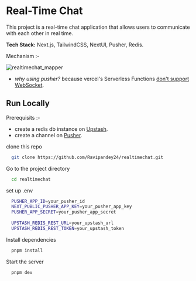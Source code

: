 # Real-Time Chat

This project is a real-time chat application that allows users to communicate with each other in real time. 

**Tech Stack:** Next.js, TailwindCSS, NextUI, Pusher, Redis.

Mechanism :-

![realtimechat_mapper](https://github.com/Ravipandey24/realtimechat/assets/79630119/83e3f9d3-6cae-44c6-ad37-c6adb59298ce)

- *why using pusher?* because vercel's Serverless Functions [don't support WebSocket](https://vercel.com/guides/do-vercel-serverless-functions-support-websocket-connections).

## Run Locally

Prerequisits :- 
- create a redis db instance on [Upstash](https://upstash.com/).
- create a channel on [Pusher](https://pusher.com/).

clone this repo
```bash
  git clone https://github.com/Ravipandey24/realtimechat.git
```
Go to the project directory

```bash
  cd realtimechat
```

set up .env
```bash
  PUSHER_APP_ID=your_pusher_id
  NEXT_PUBLIC_PUSHER_APP_KEY=your_pusher_app_key
  PUSHER_APP_SECRET=your_pusher_app_secret
  
  UPSTASH_REDIS_REST_URL=your_upstash_url
  UPSTASH_REDIS_REST_TOKEN=your_upstash_token
```


Install dependencies

```bash
  pnpm install
```

Start the server

```bash
  pnpm dev
```


